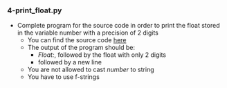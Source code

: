### 4-print_float.py
-	Complete program for the source code in order to print the float stored in the variable number with a precision of 2 digits
	-	You can find the source code [here]()
	-	The output of the program should be:
		-	_Float:_, followed by the float with only 2 digits
		-	followed by a new line
	-	You are not allowed to cast _number_ to string
	-	You have to use f-strings
